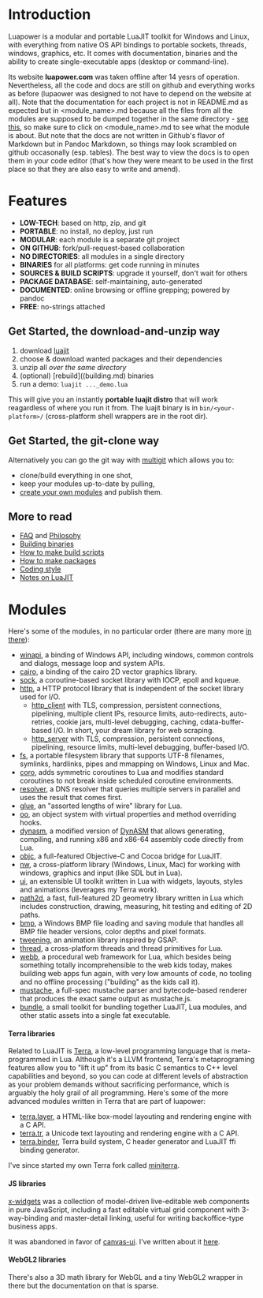# Introduction

Luapower is a modular and portable LuaJIT toolkit for Windows and Linux, 
with everything from native OS API bindings to portable sockets, threads, windows, graphics, etc. 
It comes with documentation, binaries and the ability to create single-executable apps (desktop or command-line). 

Its website **luapower.com** was taken offline after 14 yesrs of operation. 
Nevertheless, all the code and docs are still on github and everything works
as before (lupaower was designed to not have to depend on the website at all).
Note that the documentation for each project is not in README.md as expected 
but in <module_name>.md because all the files from all the modules are supposed
to be dumped together in the same directory - [see this](luapower-git.md), 
so make sure to click on <module_name>.md to see what the module is about. 
But note that the docs are not written in Github's flavor of Markdown but 
in Pandoc Markdown, so things may look scrambled on github occasonally (esp. tables).
The best way to view the docs is to open them in your code editor 
(that's how they were meant to be used in the first place so that they are also 
easy to write and amend).

# Features

  * __LOW-TECH__: based on http, zip, and git
  * __PORTABLE__: no install, no deploy, just run
  * __MODULAR__: each module is a separate git project
  * __ON GITHUB__: fork/pull-request-based collaboration
  * __NO DIRECTORIES__: all modules in a single directory
  * __BINARIES__ for all platforms: get code running in minutes
  * __SOURCES & BUILD SCRIPTS__: upgrade it yourself, don't wait for others
  * __PACKAGE DATABASE__: self-maintaining, auto-generated
  * __DOCUMENTED__: online browsing or offline grepping; powered by pandoc
  * __FREE__: no-strings attached

## Get Started, the download-and-unzip way

  1. download [luajit](https://github.com/luapower/luajit)
  2. choose & download wanted packages and their dependencies
  3. unzip all _over the same directory_
  4. (optional) [rebuild]((building.md) binaries
  5. run a demo: `luajit ..._demo.lua`

This will give you an instantly **portable luajit distro** that will work reagardless of where you run it from.
The luajit binary is in `bin/<your-platform>/` (cross-platform shell wrappers are in the root dir).

## Get Started, the git-clone way

Alternatively you can go the git way with [multigit](luapower-git.md) which allows you to:

  * clone/build everything in one shot,
  * keep your modules up-to-date by pulling,
  * [create your own modules](get-involved.md) and publish them.

## More to read

  * [FAQ](faq.md) and [Philosohy](philosophy.md)
  * [Building binaries](building.md)
  * [How to make build scripts](build-scripts.md)
  * [How to make packages](get-involved.md)
  * [Coding style](coding-style.md)
  * [Notes on LuaJIT](luajit-notes.md)

# Modules

Here's some of the modules, in no particular order (there are many more [in there](https://github.com/luapower)):

  * [winapi](https://github.com/luapower/winapi), a binding of Windows API, including windows, common controls and dialogs, message loop and system APIs.
  * [cairo](https://github.com/luapower/cairo), a binding of the cairo 2D vector graphics library.
  * [sock](https://github.com/luapower/sock), a coroutine-based socket library with IOCP, epoll and kqueue.
  * [http](https://github.com/luapower/http), a HTTP protocol library that is independent of the socket library used for I/O.
    * [http_client](https://github.com/luapower/http_client) with TLS, compression, persistent connections, pipelining, multiple client IPs, resource limits, auto-redirects, auto-retries, cookie jars, multi-level debugging, caching, cdata-buffer-based I/O. In short, your dream library for web scraping.
    * [http_server](https://github.com/luapower/http_server) with TLS, compression, persistent connections, pipelining, resource limits, multi-level debugging, buffer-based I/O.
  * [fs](https://github.com/luapower), a portable filesystem library that supports UTF-8 filenames, symlinks, hardlinks, pipes and mmapping on Windows, Linux and Mac.
  * [coro](https://github.com/luapower/coro), adds symmetric coroutines to Lua and modifies standard coroutines to not break inside scheduled coroutine environments.
  * [resolver](https://github.com/luapower/resolver), a DNS resolver that queries multiple servers in parallel and uses the result that comes first.
  * [glue](https://github.com/luapower/glue), an "assorted lengths of wire" library for Lua.
  * [oo](https://github.com/luapower/oo), an object system with virtual properties and method overriding hooks.
  * [dynasm](https://github.com/luapower/dynasm), a modified version of [DynASM](https://corsix.github.io/dynasm-doc/) that allows generating, compiling, and running x86 and x86-64 assembly code directly from Lua.
  * [objc](https://github.com/luapower/objc), a full-featured Objective-C and Cocoa bridge for LuaJIT.
  * [nw](https://github.com/luapower/nw), a cross-platform library (Windows, Linux, Mac) for working with windows, graphics and input (like SDL but in Lua).
  * [ui](https://github.com/luapower/ui), an extensible UI toolkit written in Lua with widgets, layouts, styles and animations (leverages my Terra work).
  * [path2d](https://github.com/luapower/path2d), a fast, full-featured 2D geometry library written in Lua which includes construction, drawing, measuring, hit testing and editing of 2D paths.
  * [bmp](https://github.com/luapower/bmp), a Windows BMP file loading and saving module that handles all BMP file header versions, color depths and pixel formats.
  * [tweening](https://github.com/luapower/tweening), an animation library inspired by GSAP.
  * [thread](https://github.com/luapower/thread), a cross-platform threads and thread primitives for Lua.
  * [webb](https://github.com/luapower/webb), a procedural web framework for Lua, which besides being something totally incomprehensible to the web kids today, makes building web apps fun again, with very low amounts of code, no tooling and no offline processing ("building" as the kids call it).
  * [mustache](https://github.com/luapower/mustache), a full-spec mustache parser and bytecode-based renderer that produces the exact same output as mustache.js.
  * [bundle](https://github.com/luapower/bundle), a small toolkit for bundling together LuaJIT, Lua modules, and other static assets into a single fat executable.

#### Terra libraries

Related to LuaJIT is [Terra](https://terralang.org), a low-level programming language that is meta-programmed in Lua. Although it's a LLVM frontend,
Terra's metaprograming features allow you to "lift it up" from its basic C semantics to C++ level capabilities and beyond, so you can code at different 
levels of abstraction as your problem demands without sacrificing performance, which is arguably the holy grail of all programming. 
Here's some of the more advanced modules written in Terra that are part of luapower:

  * [terra.layer](https://github.com/luapower/terra.layer), a HTML-like box-model layouting and rendering engine with a C API.
  * [terra.tr](https://github.com/luapower/terra.tr), a Unicode text layouting and rendering engine with a C API.
  * [terra.binder](https://github.com/luapower/terra.binder), Terra build system, C header generator and LuaJIT ffi binding generator.

I've since started my own Terra fork called [miniterra](https://github.com/capr/miniterra).

#### JS libraries

[x-widgets](https://github.com/luapower/x-widgets) was a collection of model-driven live-editable web components in pure JavaScript, 
including a fast editable virtual grid component with 3-way-binding and master-detail linking, useful for writing backoffice-type business apps. 

It was abandoned in favor of [canvas-ui](https://github.com/allegory-software/canvas-ui). 
I've written about it [here](https://github.com/capr/blag/issues/31).

#### WebGL2 libraries

There's also a 3D math library for WebGL and a tiny WebGL2 wrapper in there but the documentation on that is sparse.

